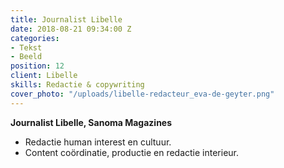 ```yaml
---
title: Journalist Libelle
date: 2018-08-21 09:34:00 Z
categories:
- Tekst
- Beeld
position: 12
client: Libelle
skills: Redactie & copywriting
cover_photo: "/uploads/libelle-redacteur_eva-de-geyter.png"
---
```


**Journalist Libelle, Sanoma Magazines**

* Redactie human interest en cultuur.
* Content coördinatie, productie en redactie interieur.